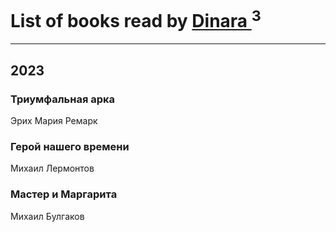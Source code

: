 # List of books read by [Dinara ](https://plus.google.com/u/0/107718177426132290975/)<sup>3</sup>
---

## 2023

### Триумфальная арка
Эрих Мария Ремарк


### Герой нашего времени
Михаил Лермонтов


### Мастер и Маргарита
Михаил Булгаков



